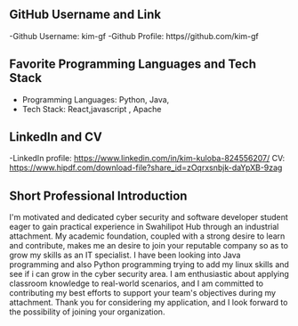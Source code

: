 ## GitHub Username and Link
-Github Username: kim-gf
-Github Profile: https//github.com/kim-gf

## Favorite Programming Languages and Tech Stack
- Programming Languages: Python, Java, 
- Tech Stack: React,javascript , Apache

## LinkedIn and CV
-LinkedIn profile: https://www.linkedin.com/in/kim-kuloba-824556207/
CV: https://www.hipdf.com/download-file?share_id=zOqrxsnbjk-daYpXB-9zag

## Short Professional Introduction
I'm motivated and dedicated cyber security and software developer student eager to gain practical experience in Swahilipot Hub through an industrial attachment. My academic foundation, coupled with a strong desire to learn and contribute, makes me an desire to join your reputable company so as to grow my skills as an IT specialist.
I have been looking into Java programming and also Python programming trying to add my linux skills and see if i can grow in the cyber security area.
 I am enthusiastic about applying classroom knowledge to real-world scenarios, and I am committed to contributing my best efforts to support your team's objectives during my attachment. Thank you for considering my application, and I look forward to the possibility of joining your organization.




